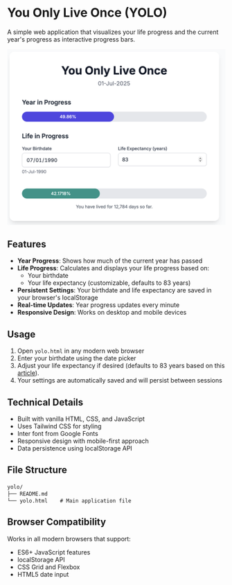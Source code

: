 # You Only Live Once (YOLO)

A simple web application that visualizes your life progress and the current year's progress as interactive progress bars.

![Yolo App Screenshot](yolo-app-screenshot.png)

## Features

- **Year Progress**: Shows how much of the current year has passed
- **Life Progress**: Calculates and displays your life progress based on:
  - Your birthdate
  - Your life expectancy (customizable, defaults to 83 years)
- **Persistent Settings**: Your birthdate and life expectancy are saved in your browser's localStorage
- **Real-time Updates**: Year progress updates every minute
- **Responsive Design**: Works on desktop and mobile devices

## Usage

1. Open `yolo.html` in any modern web browser
2. Enter your birthdate using the date picker
3. Adjust your life expectancy if desired (defaults to 83 years based on this [article](https://www.channelnewsasia.com/singapore/life-expectancy-singapore-rises-2024-5154631)).
4. Your settings are automatically saved and will persist between sessions

## Technical Details

- Built with vanilla HTML, CSS, and JavaScript
- Uses Tailwind CSS for styling
- Inter font from Google Fonts
- Responsive design with mobile-first approach
- Data persistence using localStorage API

## File Structure

```
yolo/
├── README.md
└── yolo.html    # Main application file
```

## Browser Compatibility

Works in all modern browsers that support:
- ES6+ JavaScript features
- localStorage API
- CSS Grid and Flexbox
- HTML5 date input
